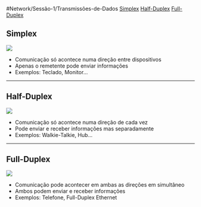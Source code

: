 #Network/Sessão-1/Transmissões-de-Dados
[Simplex](#Simplex)
[Half-Duplex](#Half-Duplex)
[Full-Duplex](#Full-Duplex)
## Simplex

![](Imagens/SIMPLEX.png)

- Comunicação só acontece numa direção entre dispositivos 
- Apenas o remetente pode enviar informações
- Exemplos: Teclado, Monitor...

---
## Half-Duplex

![](Imagens/HALF-DUPLEX.png)

- Comunicação só acontece numa direção de cada vez
- Pode enviar e receber informações mas separadamente
- Exemplos: Walkie-Talkie, Hub...

---
## Full-Duplex

![](Imagens/FULL-DUPLEX.png)

- Comunicação pode acontecer em ambas as direções em simultâneo
- Ambos podem enviar e receber informações
- Exemplos: Telefone, Full-Duplex Ethernet
